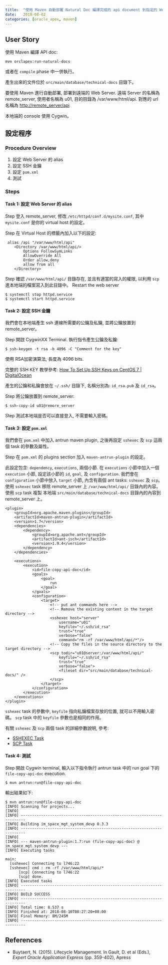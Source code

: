 ```yaml
---
title:  "使用 Maven 自動部署 Natural Doc 編譯完成的 api document 到指定的 Web Server"
date:   2018-08-02
categories: [oracle_apex, maven]
---
```


<!-- # 使用 Maven 自動部署 Natural Doc 編譯完成的 api document 到指定的 Web Server -->


## User Story

使用 Maven 編譯 API doc:

```text
mvn orclapex:run-natural-docs
```

或者在 `compile` phase 中一併執行。

產生出來的文件位於 `src/main/database/technical-docs` 目錄下。

要使用 Maven 進行自動部署, 部署到遠端的 Web Server. 遠端 Server 的名稱為 remote\_server, 使用者名稱為 u01, 目的目錄為 /var/www/html/api. 對應的 url 名稱為 [http://remote\_server/api](http://remote_server/api)

本地端的 console 使用 Cygwin。

## 設定程序

### Procedure Overview

1. 設定 Web Server 的 alias 
2. 設定 SSH 金鑰
3. 設定 `pom.xml`
4. 測試

### Steps

#### Task 1: 設定 Web Server 的 alias

 <span class="step"> Step </span> 登入 remote\_server, 修改 `/etc/httpd/conf.d/mysite.conf`, 其中 `mysite.conf` 是你的 virtual host 的設定。

 <span class="step"> Step </span> 在 Virtual Host 的標籤內加入以下的設定:

```text
 alias /api "/var/www/html/api"
    <Directory /var/www/html/api/>
        Options FollowSymLinks
        AllowOverride All
        Order allow,deny
        allow from all
    </Directory>
```

 <span class="step">Step</span> 確認 `/var/www/html/api/` 目錄存在, 並且有適當的寫入的權限, 以利用 `scp` 進本地端的檔案寫入到此目錄中。
 Restart the web server

```text
$ systemctl stop httpd.service
$ systemctl start httpd.service
```

#### Task 2: 設定 SSH 金鑰

我們會在本地端產生 ssh 連線所需要的公鑰及私鑰, 並將公鑰放置到 remote\_server。

 <span class="step">Step</span> 開啟 CygwinXX Terminal. 執行指令產生公鑰及私鑰:

```text
$ ssh-keygen -t rsa -b 4096 -C "Comment for the key"
```

使用 RSA加密演算法, 長度為 4096 bits.

完整的 SSH KEY 教學參考: [How To Set Up SSH Keys on CentOS 7 \| DigitalOcean](https://www.digitalocean.com/community/tutorials/how-to-set-up-ssh-keys-on-centos7%20)

產生的公鑰和私鑰會放在 `~/.ssh/` 目錄下, 名稱分別為: `id_rsa.pub` 及 `id_rsa`。

 <span class="step">Step</span> 將公鑰放置到 remote\_server:

```text
$ ssh-copy-id u01@remore_server
```

 <span class="step">Step</span> 測試本地端是否可以直接登入, 不需要輸入密碼。

#### Task 3: 設定 `pom.xml`

我們會在 `pom.xml` 中加入 antrun maven plugin, 之後再設定 `sshexec` 及 `scp` 這兩個 task 的參數及屬性。

 <span class="step">Step</span> 在 `pom.xml` 的 plugins section 加入 `maven-antrun-plugin` 的設定。

此設定包含: `dependency`, `executions`, 兩個小節. 在 `executions` 小節中加入一個 `execution` 小節, 設定該小節的 `id`, `goal`, 及 `configuration`. 我們會在 `configuration` 小節中放入 `target` 小節, 內含有兩個 ant tasks: `sshexec` 及 `scp`。 使用 `sshexec` task 移除 remote\_server 上 `/var/www/html/api/` 目錄內的內容。 使用 `scp` task 複製 本地端 `src/main/database/technical-docs` 目錄內的內容到 remote\_server 上。

```text
<plugin>
    <groupId>org.apache.maven.plugins</groupId>
    <artifactId>maven-antrun-plugin</artifactId>
    <version>1.7</version>
    <dependencies>
        <dependency>
            <groupId>org.apache.ant</groupId>
            <artifactId>ant-jsch</artifactId>
            <version>1.9.4</version>
        </dependency>
    </dependencies>

    <executions>
        <execution>
            <id>file-copy-api-doc</id>
            <goals>
                <goal>
                    run
                </goal>
            </goals>
            <configuration>
                <target>
                    <!-- put ant commands here -->
                    <!-- Remove the existing content in the target directory -->
                    <sshexec host="server"
                        username="u01"
                        keyfile="~/.ssh/id_rsa"
                        trust="true"
                        verbose="false"
                        command="rm -rf /var/www/html/api/*"/>
                    <!-- Copy the files in the source directory to the target directory -->
                    <scp todir="u01@server:/var/www/html/api/"
                        keyfile="~/.ssh/id_rsa"
                        trust="true"
                        verbose="false">
                        <fileset dir="src/main/database/technical-docs/" />
                    </scp>
                </target>
            </configuration>
        </execution>
    </executions>
</plugin>
```

`sshexec` task 的參數中, `keyfile` 指向私鑰檔案存放的位置, 就可以不用輸入密碼。 `scp` task 中的 `keyfile` 參數也是相同的作用。

有關 `sshexec` 及 `scp` 兩個 task 的詳細參數說明, 參考:

* [SSHEXEC Task](https://ant.apache.org/manual/Tasks/sshexec.html%20)
* [SCP Task](https://ant.apache.org/manual/Tasks/scp.html%20)

#### Task 4: 測試

 <span class="step">Step</span> 開啟 Cygwin terminal, 輸入以下指令執行 antrun task 中的 run goal 下的 `file-copy-api-doc` execution.

```text
$ mvn antrun:run@file-copy-api-doc
```

輸出結果如下:

```text
$ mvn antrun:run@file-copy-api-doc
[INFO] Scanning for projects...
[INFO]
[INFO] ------------------------------------------------------------------------
[INFO] Building im_space_mgt_system_devp 0.3.3
[INFO] ------------------------------------------------------------------------
[INFO]
[INFO] --- maven-antrun-plugin:1.7:run (file-copy-api-doc) @ im_space_mgt_system_devp ---
[INFO] Executing tasks

main:
  [sshexec] Connecting to l746:22
  [sshexec] cmd : rm -rf /var/www/html/api/*
      [scp] Connecting to l746:22
      [scp] done.
[INFO] Executed tasks
[INFO] ------------------------------------------------------------------------
[INFO] BUILD SUCCESS
[INFO] ------------------------------------------------------------------------
[INFO] Total time: 8.537 s
[INFO] Finished at: 2018-08-10T08:27:20+08:00
[INFO] Final Memory: 8M/245M
[INFO] ------------------------------------------------------------------------
```

## References

* Buytaert, N. \(2015\). Lifecycle Management. In Gault, D. et al \(Eds.\), _Expert Oracle Application Express_ \(pp. 359-402\), Apress 
